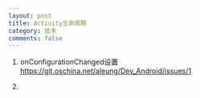 ```yaml
---
layout: post
title: Activity生命周期
category: 技术
comments: false
---
```


1. onConfigurationChanged设置
<https://git.oschina.net/aleung/Dev_Android/issues/1>

2. 